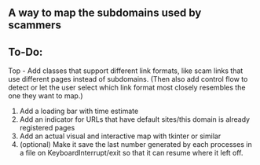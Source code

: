 ## A way to map the subdomains used by scammers

## To-Do:
Top - Add classes that support different link formats, like scam links that use different pages instead of subdomains. (Then also add control flow to detect or let the user select which link format most closely resembles the one they want to map.)
1. Add a loading bar with time estimate
2. Add an indicator for URLs that have default sites/this domain is already registered pages
3. Add an actual visual and interactive map with tkinter or similar
4. (optional) Make it save the last number generated by each processes in a file on KeyboardInterrupt/exit so that it can resume where it left off.